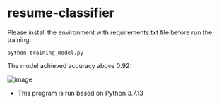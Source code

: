 # resume-classifier

Please install the environment with requirements.txt file before run the training:

```
python training_model.py
```

The model achieved accuracy above 0.92:

![image](https://user-images.githubusercontent.com/73336970/187857717-70178139-91b1-4345-90d6-8b88bfadf203.png)

* This program is run based on Python 3.7.13
